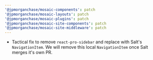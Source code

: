 ```yaml
---
'@jpmorganchase/mosaic-components': patch
'@jpmorganchase/mosaic-layouts': patch
'@jpmorganchase/mosaic-plugins': patch
'@jpmorganchase/mosaic-site-components': patch
'@jpmorganchase/mosaic-site-middleware': patch
---
```


- Tactical fix to remove `react-pro-sidebar` and replace with Salt's `NavigationItem`. We will remove this local `NavigationItem` once Salt merges it's own PR.
